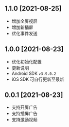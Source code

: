 ## 1.1.0 [2021-08-25]

* 增加全屏视屏
* 增加新插屏
* 优化事件发送

## 1.0.0 [2021-08-23]

* 优化初始化配置
* 更新说明
* Android SDK `v3.9.0.2`
* iOS SDK 可自行更新至最新

## 0.0.1 [2021-08-23]

* 支持开屏广告
* 支持插屏广告
* 支持激励视频
